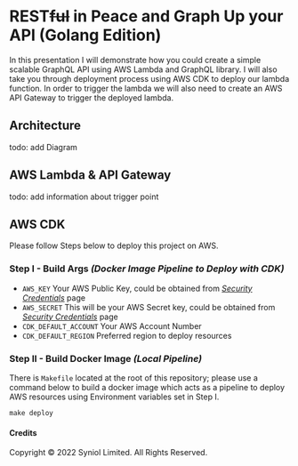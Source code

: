 # REST~~ful~~ in Peace and Graph Up your API __(Golang Edition)__
In this presentation I will demonstrate how you could create 
a simple scalable GraphQL API using AWS Lambda and GraphQL 
library. I will also take you through deployment process using 
AWS CDK to deploy our lambda function. In order to trigger the 
lambda we will also need to create an AWS API Gateway to trigger 
the deployed lambda.


## Architecture
todo: add Diagram


## AWS Lambda & API Gateway
todo: add information about trigger point


## AWS CDK
Please follow Steps below to deploy this project on AWS. 


### Step I - Build Args _(Docker Image Pipeline to Deploy with CDK)_
* `AWS_KEY` Your AWS Public Key, could be obtained from [_Security Credentials_](https://us-east-1.console.aws.amazon.com/iam/home?region=eu-west-2#/security_credentials) page 
* `AWS_SECRET` This will be your AWS Secret key, could be obtained from [_Security Credentials_](https://us-east-1.console.aws.amazon.com/iam/home?region=eu-west-2#/security_credentials) page
* `CDK_DEFAULT_ACCOUNT` Your AWS Account Number
* `CDK_DEFAULT_REGION` Preferred region to deploy resources


### Step II - Build Docker Image _(Local Pipeline)_
There is `Makefile` located at the root of this repository; please use a command 
below to build a docker image which acts as a pipeline to deploy AWS resources 
using Environment variables set in Step I.

    make deploy


#### Credits
Copyright &copy; 2022 Syniol Limited. All Rights Reserved.
